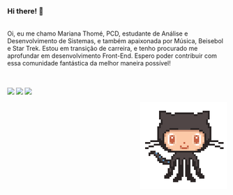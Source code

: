 ### Hi there! :vulcan_salute: 
<br>
Oi, eu me chamo Mariana Thomé, PCD,  estudante de Análise e Desenvolvimento de Sistemas, e também apaixonada por Música, Beisebol e Star Trek. Estou em transição de carreira, e tenho procurado me aprofundar em desenvolvimento Front-End. Espero poder contribuir com essa comunidade fantástica da melhor maneira possível! <br><br>
<br>

[<img src="https://img.shields.io/badge/twitter-%231DA1F2.svg?&style=for-the-badge&logo=twitter&logoColor=white" />](https://twitter.com/MarianaRThome)
[<img src="https://img.shields.io/badge/linkedin-%230077B5.svg?&style=for-the-badge&logo=linkedin&logoColor=white" />](https://www.linkedin.com/in/mariana-rodrigues-thomé-289579208/) 
[<img src="https://img.shields.io/badge/instagram-%23E4405F.svg?&style=for-the-badge&logo=instagram&logoColor=white">](https://www.instagram.com/marianarthome/) 

<img align=right src="https://raw.githubusercontent.com/flaviofilipe/flaviofilipe/main/assets/github.gif" alt="Gif GitHub">


